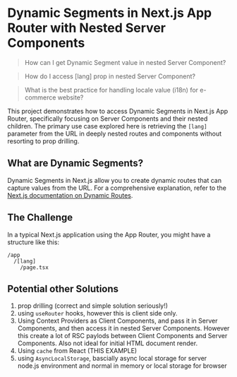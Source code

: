 # Dynamic Segments in Next.js App Router with Nested Server Components

> How can I get Dynamic Segment value in nested Server Component?

> How do I access [lang] prop in nested Server Component?

> What is the best practice for handling locale value (i18n) for e-commerce website?

This project demonstrates how to access Dynamic Segments in Next.js App Router, specifically focusing on Server Components and their nested children. The primary use case explored here is retrieving the `[lang]` parameter from the URL in deeply nested routes and components without resorting to prop drilling.

## What are Dynamic Segments?

Dynamic Segments in Next.js allow you to create dynamic routes that can capture values from the URL. For a comprehensive explanation, refer to the [Next.js documentation on Dynamic Routes](https://nextjs.org/docs/pages/building-your-application/routing/dynamic-routes#convention).

## The Challenge

In a typical Next.js application using the App Router, you might have a structure like this:

```
/app
  /[lang]
    /page.tsx
```

## Potential other Solutions

1. prop drilling (correct and simple solution seriously!)
2. using `useRouter` hooks, however this is client side only.
3. Using Context Providers as Client Components, and pass it in Server Components, and then access it in nested Server Components. However this create a lot of RSC paylods between Client Components and Server Components. Also not ideal for initial HTML document render.
4. Using `cache` from React (THIS EXAMPLE)
5. using `AsyncLocalStorage`, bascially async local storage for server node.js environment and normal in memory or local storage for browser
